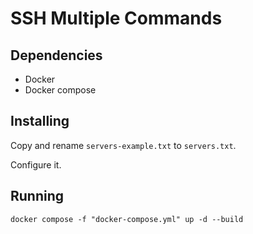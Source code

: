 # SSH Multiple Commands

## Dependencies

- Docker
- Docker compose

## Installing

Copy and rename `servers-example.txt` to `servers.txt`. 

Configure it.

## Running

```shell
docker compose -f "docker-compose.yml" up -d --build
```